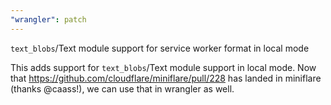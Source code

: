 ```yaml
---
"wrangler": patch
---
```


`text_blobs`/Text module support for service worker format in local mode

This adds support for `text_blobs`/Text module support in local mode. Now that https://github.com/cloudflare/miniflare/pull/228 has landed in miniflare (thanks @caass!), we can use that in wrangler as well.
